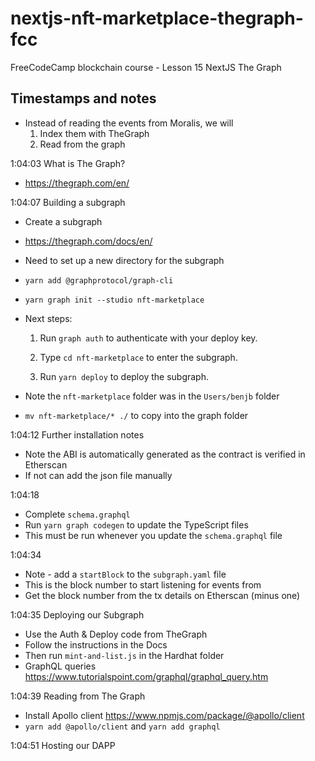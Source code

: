 # nextjs-nft-marketplace-thegraph-fcc
 FreeCodeCamp blockchain course - Lesson 15 NextJS The Graph

## Timestamps and notes
- Instead of reading the events from Moralis, we will
    1. Index them with TheGraph
    2. Read from the graph

1:04:03 What is The Graph?
- https://thegraph.com/en/

1:04:07 Building a subgraph
- Create a subgraph
- https://thegraph.com/docs/en/
- Need to set up a new directory for the subgraph
- ```yarn add @graphprotocol/graph-cli```
- ```yarn graph init --studio nft-marketplace```
- Next steps:

  1. Run `graph auth` to authenticate with your deploy key.

  2. Type `cd nft-marketplace` to enter the subgraph.

  3. Run `yarn deploy` to deploy the subgraph.

- Note the ```nft-marketplace``` folder was in the ```Users/benjb``` folder
- ```mv nft-marketplace/* ./``` to copy into the graph folder

1:04:12 Further installation notes
- Note the ABI is automatically generated as the contract is verified in Etherscan
- If not can add the json file manually 

1:04:18 
- Complete ```schema.graphql``` 
- Run ```yarn graph codegen``` to update the TypeScript files
- This must be run whenever you update the ```schema.graphql``` file

1:04:34 
- Note - add a ```startBlock``` to the ```subgraph.yaml``` file 
- This is the block number to start listening for events from 
- Get the block number from the tx details on Etherscan (minus one)

1:04:35 Deploying our Subgraph
- Use the Auth & Deploy code from TheGraph 
- Follow the instructions in the Docs
- Then run ```mint-and-list.js``` in the Hardhat folder
- GraphQL queries https://www.tutorialspoint.com/graphql/graphql_query.htm

1:04:39 Reading from The Graph
- Install Apollo client https://www.npmjs.com/package/@apollo/client
- ```yarn add @apollo/client``` and ```yarn add graphql```

1:04:51 Hosting our DAPP






